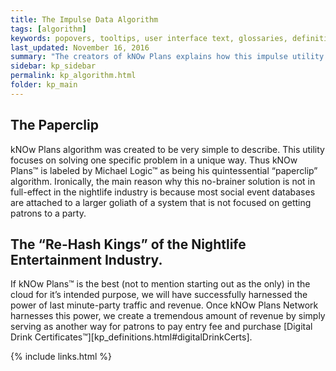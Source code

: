 ```yaml
---
title: The Impulse Data Algorithm
tags: [algorithm]
keywords: popovers, tooltips, user interface text, glossaries, definitions
last_updated: November 16, 2016
summary: "The creators of kNOw Plans explains how this impulse utility is one of their Paperclip Algorithms"
sidebar: kp_sidebar
permalink: kp_algorithm.html
folder: kp_main
---
```


## The Paperclip
kNOw Plans algorithm was created to be very simple to describe. This utility focuses on solving one specific problem in a unique way. Thus kNOw Plans™ is labeled by Michael Logic™ as being his quintessential “paperclip” algorithm. Ironically, the main reason why this no-brainer solution is not in full-effect in the nightlife industry is because most social event databases are attached to a larger goliath of a system that is not focused on getting patrons to a party.

## The “Re-Hash Kings” of the Nightlife Entertainment Industry.

If kNOw Plans™ is the best (not to mention starting out as the only) in the cloud for it’s intended purpose, we will have successfully harnessed the power of last minute-party traffic and revenue. Once kNOw Plans Network harnesses this power, we create a tremendous amount of revenue by simply serving as another way for patrons to pay entry fee and purchase [Digital Drink Certificates™][kp_definitions.html#digitalDrinkCerts].

{% include links.html %}